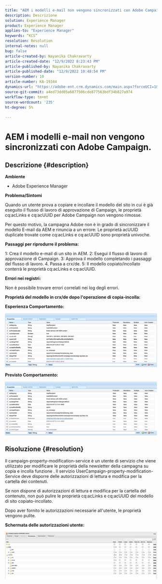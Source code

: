 ```yaml
---
title: "AEM i modelli e-mail non vengono sincronizzati con Adobe Campaign."
description: Descrizione
solution: Experience Manager
product: Experience Manager
applies-to: "Experience Manager"
keywords: “KCS”
resolution: Resolution
internal-notes: null
bug: false
article-created-by: Nayanika Chakravarty
article-created-date: "12/9/2022 8:23:43 PM"
article-published-by: Nayanika Chakravarty
article-published-date: "12/9/2022 10:48:54 PM"
version-number: 10
article-number: KA-19344
dynamics-url: "https://adobe-ent.crm.dynamics.com/main.aspx?forceUCI=1&pagetype=entityrecord&etn=knowledgearticle&id=dd278a5b-ff77-ed11-81aa-6045bd006b3d"
source-git-commit: a4ed73dd05a6877506cde877563bdf34b827a974
workflow-type: tm+mt
source-wordcount: '235'
ht-degree: 5%

---
```


# AEM i modelli e-mail non vengono sincronizzati con Adobe Campaign.

## Descrizione {#description}


<b>Ambiente</b>

- Adobe Experience Manager

<b>Problema/Sintomi</b>

Quando un utente prova a copiare e incollare il modello del sito in cui è già eseguito il flusso di lavoro di approvazione di Campaign, le proprietà cq:acLinks e cq:acUUID per Adobe Campaign non vengono rimosse.

Per questo motivo, la campagna Adobe non è in grado di sincronizzare il modello E-mail da AEM e rinuncia a un errore: Le proprietà acUUID duplicate trovate come cq:acLinks e cq:acUUID sono proprietà univoche.



<b>Passaggi per riprodurre il problema:</b>

1: Crea il modello e-mail di un sito in AEM.
2: Esegui il flusso di lavoro di approvazione di Campaign.
3: Approva il modello completando i passaggi del flusso di lavoro.
4. Passa a crx/de.
5: Il modello copiato/incollato conterrà le proprietà cq:acLinks e cq:acUUID.

<b>Errori nei registri:</b>

Non è possibile trovare errori correlati nei log degli errori.



<b>Proprietà del modello in crx/de dopo l&#39;operazione di copia-incolla:</b>

<b>Esperienza </b><b>Comportamento:</b>

![](assets/___de278a5b-ff77-ed11-81aa-6045bd006b3d___.jpeg)

<b>Previsto </b><b>Comportamento</b><b>:</b>

![](assets/___e0278a5b-ff77-ed11-81aa-6045bd006b3d___.jpeg)


## Risoluzione {#resolution}


Il campaign-property-modification-service è un utente di servizio che viene utilizzato per modificare le proprietà della newsletter della campagna su copia e incolla funzione .
Il servizio UserCampaign-property-modification-Service deve disporre delle autorizzazioni di lettura e modifica per la cartella dei contenuti.

Se non dispone di autorizzazioni di lettura e modifica per la cartella del contenuto, non può pulire le proprietà cq:acLinks e cq:acUUID del modello di sito copiato-incollato.

Dopo aver fornito le autorizzazioni necessarie all&#39;utente, le proprietà vengono pulite.

<b>Schermata delle autorizzazioni utente:</b>

![](assets/5443ef52-35cc-ec11-a7b5-6045bd00db33.png)

